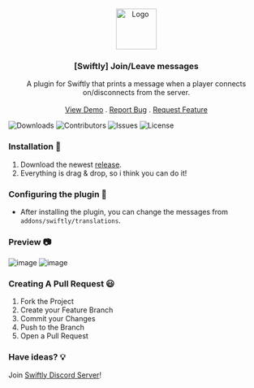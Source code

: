 <br/>
<p align="center">
  <a href="https://github.com/swiftly-solution/swiftly_joinleave">
    <img src="https://media.discordapp.net/attachments/979452783466000466/1168236894652469248/Swiftly_Logo.png?ex=6575f264&is=65637d64&hm=dd2834983bebeab98d7febd44bb3bd20e9aded13ecefac63cc990b222a9d9e9e&=&format=webp&quality=lossless&width=468&height=468" alt="Logo" width="80" height="80">
  </a>

  <h3 align="center">[Swiftly] Join/Leave messages</h3>

  <p align="center">
    A plugin for Swiftly that prints a message when a player connects on/disconnects from the server.
    <br/>
    <br/>
    <a href="https://github.com/swiftly-solution/swiftly_joinleave">View Demo</a>
    .
    <a href="https://github.com/swiftly-solution/swiftly_joinleave/issues">Report Bug</a>
    .
    <a href="https://github.com/swiftly-solution/swiftly_joinleave/issues">Request Feature</a>
  </p>
</p>

![Downloads](https://img.shields.io/github/downloads/swiftly-solution/swiftly_joinleave/total) ![Contributors](https://img.shields.io/github/contributors/swiftly-solution/swiftly_joinleave?color=dark-green) ![Issues](https://img.shields.io/github/issues/swiftly-solution/swiftly_joinleave) ![License](https://img.shields.io/github/license/swiftly-solution/swiftly_joinleave) 

### Installation 👀

1. Download the newest [release](https://github.com/swiftly-solution/swiftly_joinleave/releases).
2. Everything is drag & drop, so i think you can do it!

### Configuring the plugin 🧐

* After installing the plugin, you can change the messages from `addons/swiftly/translations`.

### Preview 📷
![image](https://github.com/moongetsu/swiftly_joinleave/assets/111883135/1fc16dfd-43bf-4071-aa5c-6c6c0e9e1cb2)
![image](https://github.com/moongetsu/swiftly_joinleave/assets/111883135/67ad3a3f-9146-4a17-b508-3985dc59a272)


### Creating A Pull Request 😃

1. Fork the Project
2. Create your Feature Branch
3. Commit your Changes
4. Push to the Branch
5. Open a Pull Request

### Have ideas? 💡
Join [Swiftly Discord Server](https://swiftlycs2.net/discord)!

